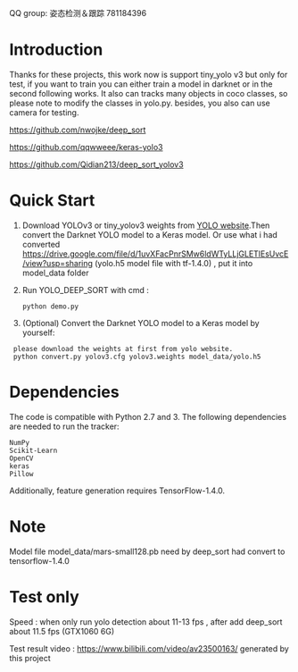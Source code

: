 QQ group: 姿态检测＆跟踪 781184396

# Introduction
  Thanks for these projects, this work now is support tiny_yolo v3 but only for test, if you want to train you can either train a model in darknet or in the second following works. It also can tracks many objects in coco classes, so please note to modify the classes in yolo.py. besides, you also can use camera for testing.

  https://github.com/nwojke/deep_sort
  
  https://github.com/qqwweee/keras-yolo3
  
  https://github.com/Qidian213/deep_sort_yolov3

# Quick Start

1. Download YOLOv3 or tiny_yolov3 weights from [YOLO website](http://pjreddie.com/darknet/yolo/).Then convert the Darknet YOLO model to a Keras model. Or use what i had converted https://drive.google.com/file/d/1uvXFacPnrSMw6ldWTyLLjGLETlEsUvcE/view?usp=sharing (yolo.h5 model file with tf-1.4.0) , put it into model_data folder
2. Run YOLO_DEEP_SORT with cmd :
   ```
   python demo.py
   ```

3. (Optional) Convert the Darknet YOLO model to a Keras model by yourself:

  ```
   please download the weights at first from yolo website. 
   python convert.py yolov3.cfg yolov3.weights model_data/yolo.h5
  ```

# Dependencies

  The code is compatible with Python 2.7 and 3. The following dependencies are needed to run the tracker:

    NumPy
    Scikit-Learn
    OpenCV
    keras
    Pillow

  Additionally, feature generation requires TensorFlow-1.4.0.

# Note 

  Model file model_data/mars-small128.pb need by deep_sort had convert to tensorflow-1.4.0
 
# Test only

  Speed : when only run yolo detection about 11-13 fps  , after add deep_sort about 11.5 fps (GTX1060 6G)
 
  Test result video : https://www.bilibili.com/video/av23500163/ generated by this project
 

